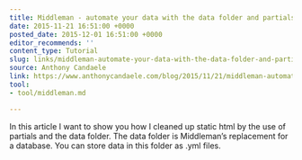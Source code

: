 ```yaml
---
title: Middleman - automate your data with the data folder and partials
date: 2015-11-21 16:51:00 +0000
posted_date: 2015-12-01 16:51:00 +0000
editor_recommends: ''
content_type: Tutorial
slug: links/middleman-automate-your-data-with-the-data-folder-and-partials
source: Anthony Candaele
link: https://www.anthonycandaele.com/blog/2015/11/21/middleman-automate-your-data-with-the-data-folder-and-partials/
tool:
- tool/middleman.md

---
```

In this article I want to show you how I cleaned up static html by the use of partials and the data folder. The data folder is Middleman’s replacement for a database. You can store data in this folder as .yml files.



